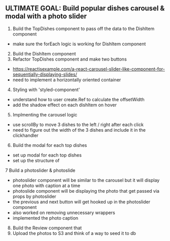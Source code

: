 ## ULTIMATE GOAL: Build popular dishes carousel & modal with a photo slider

1. Build the TopDishes component to pass off the data to the DishItem component

- make sure the forEach logic is working for DishItem component

2. Build the DishItem component
3. Refactor TopDishes component and make two buttons

- https://reactjsexample.com/a-react-carousel-slider-like-component-for-sequentially-displaying-slides/
- need to implement a horizontally oriented container

4. Styling with 'styled-component'

- understand how to user create.Ref to calculate the offsetWidth
- add the shadow effect on each dishItem on hover

5. Implmenting the carousel logic

- use scrollBy to move 3 dishes to the left / right after each click
- need to figure out the width of the 3 dishes and include it in the clickhandler

6. Build the modal for each top dishes

- set up modal for each top dishes
- set up the structure of

7 Build a photoslider & photoslide

- photoslider component will be similar to the carousel but it will display one photo with caption at a time
- photoslide component will be displaying the photo that get passed via props by photoslider
- the previous and next button will get hooked up in the photoslider component
- also worked on removing unnecessary wrappers
- implemented the photo caption

8. Build the Review component that
9. Upload the photos to S3 and think of a way to seed it to db
